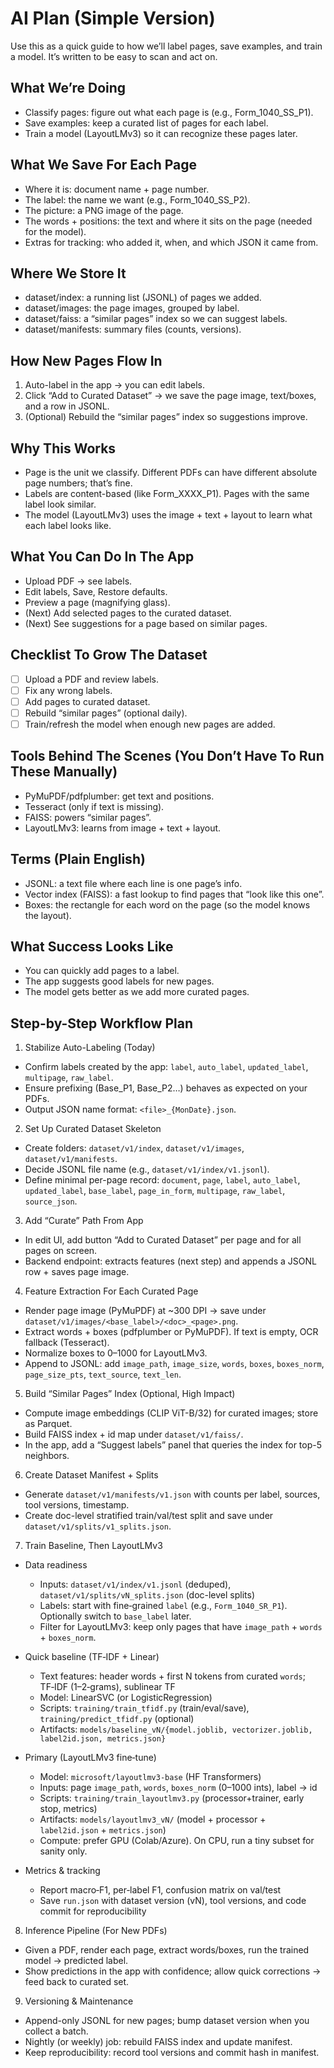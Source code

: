 # AI Plan (Simple Version)

Use this as a quick guide to how we’ll label pages, save examples, and train a model. It’s written to be easy to scan and act on.

## What We’re Doing

- Classify pages: figure out what each page is (e.g., Form_1040_SS_P1).
- Save examples: keep a curated list of pages for each label.
- Train a model (LayoutLMv3) so it can recognize these pages later.

## What We Save For Each Page

- Where it is: document name + page number.
- The label: the name we want (e.g., Form_1040_SS_P2).
- The picture: a PNG image of the page.
- The words + positions: the text and where it sits on the page (needed for the model).
- Extras for tracking: who added it, when, and which JSON it came from.

## Where We Store It

- dataset/index: a running list (JSONL) of pages we added.
- dataset/images: the page images, grouped by label.
- dataset/faiss: a “similar pages” index so we can suggest labels.
- dataset/manifests: summary files (counts, versions).

## How New Pages Flow In

1) Auto-label in the app → you can edit labels.
2) Click “Add to Curated Dataset” → we save the page image, text/boxes, and a row in JSONL.
3) (Optional) Rebuild the “similar pages” index so suggestions improve.

## Why This Works

- Page is the unit we classify. Different PDFs can have different absolute page numbers; that’s fine.
- Labels are content-based (like Form_XXXX_P1). Pages with the same label look similar.
- The model (LayoutLMv3) uses the image + text + layout to learn what each label looks like.

## What You Can Do In The App

- Upload PDF → see labels.
- Edit labels, Save, Restore defaults.
- Preview a page (magnifying glass).
- (Next) Add selected pages to the curated dataset.
- (Next) See suggestions for a page based on similar pages.

## Checklist To Grow The Dataset

- [ ] Upload a PDF and review labels.
- [ ] Fix any wrong labels.
- [ ] Add pages to curated dataset.
- [ ] Rebuild “similar pages” (optional daily).
- [ ] Train/refresh the model when enough new pages are added.

## Tools Behind The Scenes (You Don’t Have To Run These Manually)

- PyMuPDF/pdfplumber: get text and positions.
- Tesseract (only if text is missing).
- FAISS: powers “similar pages”.
- LayoutLMv3: learns from image + text + layout.

## Terms (Plain English)

- JSONL: a text file where each line is one page’s info.
- Vector index (FAISS): a fast lookup to find pages that “look like this one”.
- Boxes: the rectangle for each word on the page (so the model knows the layout).

## What Success Looks Like

- You can quickly add pages to a label.
- The app suggests good labels for new pages.
- The model gets better as we add more curated pages.

## Step-by-Step Workflow Plan

1) Stabilize Auto-Labeling (Today)
- Confirm labels created by the app: `label`, `auto_label`, `updated_label`, `multipage`, `raw_label`.
- Ensure prefixing (Base_P1, Base_P2…) behaves as expected on your PDFs.
- Output JSON name format: `<file>_{MonDate}.json`.

2) Set Up Curated Dataset Skeleton
- Create folders: `dataset/v1/index`, `dataset/v1/images`, `dataset/v1/manifests`.
- Decide JSONL file name (e.g., `dataset/v1/index/v1.jsonl`).
- Define minimal per-page record: `document`, `page`, `label`, `auto_label`, `updated_label`, `base_label`, `page_in_form`, `multipage`, `raw_label`, `source_json`.

3) Add “Curate” Path From App
- In edit UI, add button “Add to Curated Dataset” per page and for all pages on screen.
- Backend endpoint: extracts features (next step) and appends a JSONL row + saves page image.

4) Feature Extraction For Each Curated Page
- Render page image (PyMuPDF) at ~300 DPI → save under `dataset/v1/images/<base_label>/<doc>_<page>.png`.
- Extract words + boxes (pdfplumber or PyMuPDF). If text is empty, OCR fallback (Tesseract).
- Normalize boxes to 0–1000 for LayoutLMv3.
- Append to JSONL: add `image_path`, `image_size`, `words`, `boxes`, `boxes_norm`, `page_size_pts`, `text_source`, `text_len`.

5) Build “Similar Pages” Index (Optional, High Impact)
- Compute image embeddings (CLIP ViT-B/32) for curated images; store as Parquet.
- Build FAISS index + id map under `dataset/v1/faiss/`.
- In the app, add a “Suggest labels” panel that queries the index for top-5 neighbors.

6) Create Dataset Manifest + Splits
- Generate `dataset/v1/manifests/v1.json` with counts per label, sources, tool versions, timestamp.
- Create doc-level stratified train/val/test split and save under `dataset/v1/splits/v1_splits.json`.

7) Train Baseline, Then LayoutLMv3
- Data readiness
  - Inputs: `dataset/v1/index/v1.jsonl` (deduped), `dataset/v1/splits/vN_splits.json` (doc-level splits)
  - Labels: start with fine‑grained `label` (e.g., `Form_1040_SR_P1`). Optionally switch to `base_label` later.
  - Filter for LayoutLMv3: keep only pages that have `image_path` + `words` + `boxes_norm`.

- Quick baseline (TF‑IDF + Linear)
  - Text features: header words + first N tokens from curated `words`; TF‑IDF (1–2‑grams), sublinear TF
  - Model: LinearSVC (or LogisticRegression)
  - Scripts: `training/train_tfidf.py` (train/eval/save), `training/predict_tfidf.py` (optional)
  - Artifacts: `models/baseline_vN/{model.joblib, vectorizer.joblib, label2id.json, metrics.json}`

- Primary (LayoutLMv3 fine‑tune)
  - Model: `microsoft/layoutlmv3-base` (HF Transformers)
  - Inputs: page `image_path`, `words`, `boxes_norm` (0–1000 ints), label → id
  - Scripts: `training/train_layoutlmv3.py` (processor+trainer, early stop, metrics)
  - Artifacts: `models/layoutlmv3_vN/` (model + processor + `label2id.json` + `metrics.json`)
  - Compute: prefer GPU (Colab/Azure). On CPU, run a tiny subset for sanity only.

- Metrics & tracking
  - Report macro‑F1, per‑label F1, confusion matrix on val/test
  - Save `run.json` with dataset version (vN), tool versions, and code commit for reproducibility

8) Inference Pipeline (For New PDFs)
- Given a PDF, render each page, extract words/boxes, run the trained model → predicted label.
- Show predictions in the app with confidence; allow quick corrections → feed back to curated set.

9) Versioning & Maintenance
- Append-only JSONL for new pages; bump dataset version when you collect a batch.
- Nightly (or weekly) job: rebuild FAISS index and update manifest.
- Keep reproducibility: record tool versions and commit hash in manifest.
